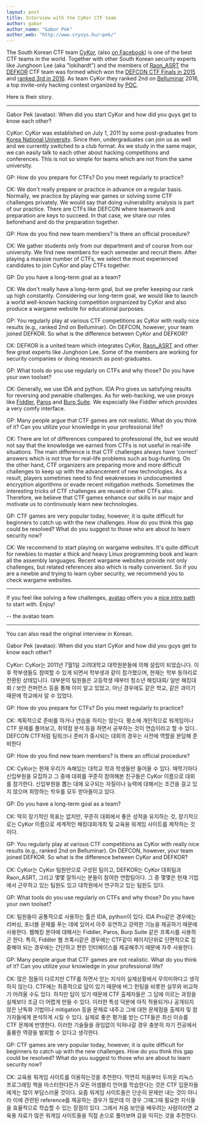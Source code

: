 ```yaml
---
layout: post
title: Interview with the CyKor CTF team
author: gabor
author_name: "Gabor Pek"
author_web: "http://www.crysys.hu/~pek/"
---
```


The South Korean CTF team [CyKor](https://ctftime.org/team/369), (also [on Facebook](https://ko-kr.facebook.com/cistcykor/)) is one of the best CTF teams in the world. Together with other South Korean security experts like Junghoon Lee (aka "lokihardt") and the members of [Raon_ASRT](https://ctftime.org/team/3206) the [DEFKOR](https://ctftime.org/team/16702) CTF team was formed which won the [DEFCON CTF Finals in 2015](https://ctftime.org/event/213) and [ranked 3rd in 2016](https://ctftime.org/event/344). As team CyKor they ranked 2nd on [Belluminar](http://belluminar.org/) 2016, a top invite-only hacking contest organized by [POC](http://www.powerofcommunity.net/).

Here is their story.
<!--excerpt-->

----

<span class="post question">Gabor Pek (avatao): When did you start CyKor and how did you guys get to know each other?</span>

<span class="post answer">CyKor: </span>CyKor was established on July 1, 2011 by some post-graduates from [Korea National University](http://korea.ac.kr/mbshome/mbs/university/index.do). Since then, undergraduates can join us as well and we currently switched to a club format. As we study in the same major, we can easily talk to each other about hacking competitions and conferences. This is not so simple for teams which are not from the same university.

<span class="post question">GP: How do you prepare for CTFs? Do you meet regularly to practice?</span>

<span class="post answer">CK:</span> We don't really prepare or practice in advance on a regular basis. Normally, we practice by playing war games or solving some CTF challenges privately. We would say that doing vulnerability analysis is part of our practice. There are CTFs like DEFCON where teamwork and preparation are keys to succeed. In that case, we share our roles beforehand and do the preparation together.

<span class="post question">GP: How do you find new team members? Is there an official procedure?
</span>

<span class="post answer">CK:</span> We gather students only from our department and of course from our university. We find new members for each semester and recruit them. After playing a massive number of CTFs, we select the most experienced candidates to join CyKor and play CTFs together.

<span class="post question">GP: Do you have a long-term goal as a team?
</span>

<span class="post answer">CK:</span> We don't really have a long-term goal, but we prefer keeping our rank up high constantly. Considering our long-term goal, we would like to launch a world well-known hacking competition orgnanized by CyKor and also produce a wargame website for educational purposes.

<span class="post question">GP: You regularly play at various CTF competitions as CyKor with really nice results (e.g., ranked 2nd on Belluminar). On DEFCON, however, your team joined DEFKOR. So what is the difference between CyKor and DEFKOR?
</span>

<span class="post answer">CK:</span> DEFKOR is a united team which integrates  CyKor, [Raon_ASRT](https://ctftime.org/team/3206) and other few great experts like Junghoon Lee. Some of the members are working for security companies or doing research as post-graduates.

<span class="post question">GP: What tools do you use regularly on CTFs and why those? Do you have your own toolset?</span>

<span class="post answer">CK:</span> Generally, we use IDA and python. IDA Pro gives us satisfying results for reversing and pwnable challenges. As for web-hacking, we use proxys like [Fiddler](http://www.telerik.com/fiddler), [Paros](http://tools.kali.org/web-applications/paros) and [Burp Suite](https://portswigger.net/burp/). We especially like Fiddler which provides a very comfy interface.

<span class="post question">GP: Many people argue that CTF games are not realistic. What do you think of it? Can you utilize your knowledge in your professional life? </span>

<span class="post answer">CK:</span> There are lot of differences compared to professional life, but we would not say that the knowledge we earned from CTFs is not useful in real-life situations. The main difference is that CTF challenges always have 'correct' answers which is not true for real-life problems such as bug-hunting. On the other hand, CTF organizers are preparing more and more difficult challenges to keep up with the advancement of new technologies. As a result, players sometimes need to find weaknesses in undocumented encryption algorithms or evade recent mitigation methods. Sometimes the interesting tricks of CTF challenges are reused in other CTFs also. Therefore, we believe that CTF games enhance our skills in our major and motivate us to continuously learn new technologies.

<span class="post question">GP: CTF games are very popular today, however, it is quite difficult for beginners to catch up with the new challenges. How do you think this gap could be resolved? What do you suggest to those who are about to learn security now? </span>

<span class="post answer">CK:</span> We recommend to start playing on wargame websites. It's quite difficult for newbies to master a thick and heavy Linux programming book and learn all the assembly languages. Recent wargame websites provide not only challenges, but related references also which is really convenient. So if you are a newbie and trying to learn cyber security, we recommend you to check wargame websites.


----

If you feel like solving a few challenges, [avatao](https://avatao.com) offers you a [nice intro path](https://platform.avatao.com/paths/ee29eaed-cd00-4a4d-b4bd-4e3cd83d714b) to start with. Enjoy!

[//]: # "If you need more excitement, try this [harder, CTF-like path](https://platform.avatao.com/paths/e1052773-cf38-4f8e-9f7f-813e5e64e400). "

-- the avatao team

----
You can also read the original interview in Korean.

<span class="post question">Gabor Pek (avatao): When did you start CyKor and how did you guys get to know each other?</span>

<span class="post answer">CyKor: </span>CyKor는 2011년 7월1일 고려대학교 대학원분들에 의해 설립이 되었습니다.
이후 학부생들도 참여할 수 있게 되면서 학부생과 같이 참가했으며, 현재는 학부 동아리로
전환된 상태입니다.
대부분의 팀원들은 고등학생 때부터 청소년 해킹대회/ 일반 해킹대회 / 보안 컨퍼런스
등을 통해 이미 알고 있었고, 아닌 경우에도 같은 학교, 같은 과이기 때문에 학교에서
알 수 있었다.

<span class="post question">GP: How do you prepare for CTFs? Do you meet regularly to practice?</span>

<span class="post answer">CK:</span> 계획적으로 준비를 하거나 연습을 하지는 않는다. 평소에 개인적으로 워게임이나 CTF
문제를 풀어보고, 취약점 분석 등을 하면서 공부하는 것이 연습이라고 할 수 있다..
DEFCON CTF처럼 팀워크나 준비가 중시되는 대회의 경우는 사전에 역할을 분담해
준비한다


<span class="post question">GP: How do you find new team members? Is there an official procedure?
</span>

<span class="post answer">CK:</span> CyKor는 현재 우리가 속해있는 대학교 학과 학생들만 들어올 수 있다. 매학기마다
신입부원을 모집하고 그 중에 대회를 꾸준히 참여해본 친구들은 CyKor 이름으로 대회를
참가한다. 신입부원을 뽑는 대에 요구되는 자질이나 능력에 대해서는 조건을 걸고
있지 않으며 희망하는 학우를 모두 받아들이고 있다.

<span class="post question">GP: Do you have a long-term goal as a team?
</span>

<span class="post answer">CK:</span> 딱히 장기적인 목표는 없지만, 꾸준히 대회에서 좋은 성적을 유지하는 것, 장기적으로는
CyKor 이름으로 세계적인 해킹대회개최 및 교육용 워게임 사이트를 제작하는
것이다.

<span class="post question">GP: You regularly play at various CTF competitions as CyKor with really nice results (e.g., ranked 2nd on Belluminar). On DEFCON, however, your team joined DEFKOR. So what is the difference between CyKor and DEFKOR?
</span>

<span class="post answer">CK:</span> CyKor는 CyKor 팀원만으로 구성된 팀이고, DEFKOR는 CyKor 대회팀과 Raon_ASRT, 그리고
몇몇 잘하시는 분들이 참여한 연합팀이다. 그 중 몇몇은 현재 기업에서 근무하고 있는
팀원도 있고 대학원에서 연구하고 있는 팀원도 있다.

<span class="post question">GP: What tools do you use regularly on CTFs and why those? Do you have your own toolset?</span>

<span class="post answer">CK:</span> 팀원들이 공통적으로 사용하는 툴은 IDA, python이 있다. IDA Pro같은 경우에는 리버싱,
포너블 문제를 푸는 데에 있어서 아주 유연하고 강력한 기능을 제공하기 때문에 사용한다.
웹해킹 분야에 대해서는 Fiddler, Paros, Burp Suite 같은 프록시를 사용하곤 한다.
특히, Fiddler 웹 프록시같은 경우에는 CTF같이 페이지단위로 단편적으로 집중해야
되는 경우에는 간단하고 편한 인터페이스를 제공해주기 때문에 자주 사용한다.


<span class="post question">GP: Many people argue that CTF games are not realistic. What do you think of it? Can you utilize your knowledge in your professional life? </span>

<span class="post answer">CK:</span> 많은 점들이 다르지만 CTF를 하면서 얻는 지식이 실제상황에서 무의미하다고 생각하지
 않는다. CTF에는 최종적으로 답이 있기 때문에 버그 헌팅을 비롯한 실무와 비교하기
어려울 수도 있다. 하지만 답이 있기 때문에 CTF 출제자들은 그 답에 이르는 과정을
실제보다 조금 더 어렵게 만들 수 있다. 이러한 특성 덕분에 아직 적용되거나 공개되지
않은 난독화 기법이나 mitigation 등을 문제로 내주고 그에 대한 문제점을 출제자
및 참가자들에게 분석하게 시킬 수 있다. 실제로 좋은 평가를 받는 CTF들은 최신 이슈를
CTF 문제에 반영한다. 이러한 기술들을 끊임없이 익혀나갈 경우 충분히 자기 전공에서
훌륭한 역량을 발휘할 수 있다고 생각한다.

<span class="post question">GP: CTF games are very popular today, however, it is quite difficult for beginners to catch up with the new challenges. How do you think this gap could be resolved? What do you suggest to those who are about to learn security now? </span>

<span class="post answer">CK:</span> 교육용 워게임 사이트를 이용하는것을 추천한다. 막연히 처음부터 두꺼운 리눅스 프로그래밍
책을 마스터한다든가 모든 어셈블리 언어를 학습한다는 것은 CTF 입문자들에게는 많이
부담스러울 것이다. 요즘 워게임 사이트들은 단순히 문제만 내는 것이 아니라 이에
관련된 reference를 제공하는 경우가 많은데 이 경우 그때그때 필요한 지식들을 효율적으로
학습할 수 있는 장점이 있다. 그래서 처음 보안을 배우려는 사람이라면 교육용 자료가
많은 워게임 사이트들을 직접 손으로 풀어보며 감을 익히는 것을 추천한다.
